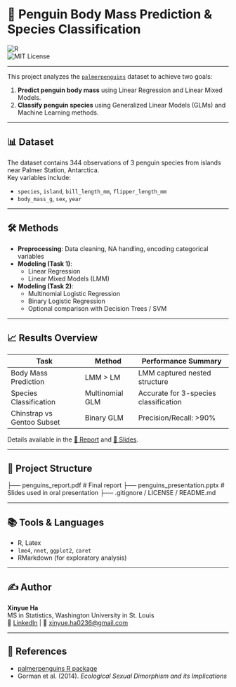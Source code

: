 # 🐧 Penguin Body Mass Prediction & Species Classification  
![R](https://img.shields.io/badge/R-Used-blue)  
![MIT License](https://img.shields.io/badge/License-MIT-green)

---

This project analyzes the [`palmerpenguins`](https://allisonhorst.github.io/palmerpenguins/) dataset to achieve two goals:

1. **Predict penguin body mass** using Linear Regression and Linear Mixed Models.
2. **Classify penguin species** using Generalized Linear Models (GLMs) and Machine Learning methods.

---

## 📊 Dataset

The dataset contains 344 observations of 3 penguin species from islands near Palmer Station, Antarctica.  
Key variables include:

- `species`, `island`, `bill_length_mm`, `flipper_length_mm`
- `body_mass_g`, `sex`, `year`

---

## 🛠️ Methods

- **Preprocessing**: Data cleaning, NA handling, encoding categorical variables
- **Modeling (Task 1)**:
  - Linear Regression
  - Linear Mixed Models (LMM)
- **Modeling (Task 2)**:
  - Multinomial Logistic Regression
  - Binary Logistic Regression
  - Optional comparison with Decision Trees / SVM

---

## 📈 Results Overview

| Task                            | Method                  | Performance Summary          |
|---------------------------------|--------------------------|------------------------------|
| Body Mass Prediction            | LMM > LM                | LMM captured nested structure |
| Species Classification          | Multinomial GLM         | Accurate for 3-species classification |
| Chinstrap vs Gentoo Subset     | Binary GLM              | Precision/Recall: >90%       |

Details available in the [📘 Report](./penguins_report.pdf) and [🎯 Slides](./penguins_presentation.pptx).

---

## 📂 Project Structure

├── penguins_report.pdf # Final report
├── penguins_presentation.pptx # Slides used in oral presentation
├── .gitignore / LICENSE / README.md

---

## 📚 Tools & Languages

- R, Latex
- `lme4`, `nnet`, `ggplot2`, `caret`
- RMarkdown (for exploratory analysis)

---

## ✍️ Author

**Xinyue Ha**  
MS in Statistics, Washington University in St. Louis  
🔗 [LinkedIn](www.linkedin.com/in/xinyue-ha-a0955b351) | 📧 xinyue.ha0236@gmail.com

---

## 📎 References

- [palmerpenguins R package](https://allisonhorst.github.io/palmerpenguins/)
- Gorman et al. (2014). *Ecological Sexual Dimorphism and its Implications*


